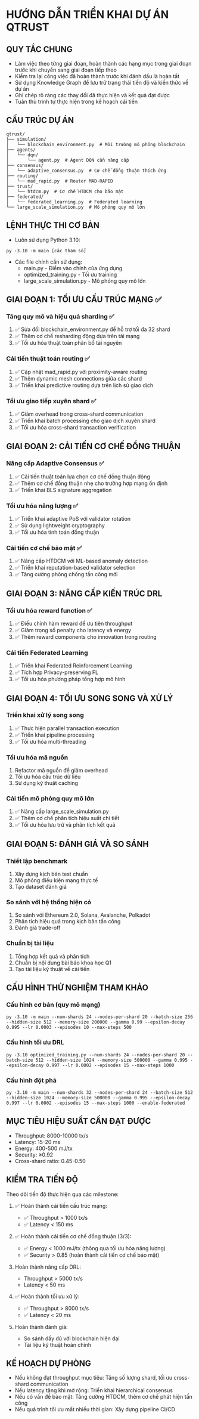 # HƯỚNG DẪN TRIỂN KHAI DỰ ÁN QTRUST

## QUY TẮC CHUNG

- Làm việc theo từng giai đoạn, hoàn thành các hạng mục trong giai đoạn trước khi chuyển sang giai đoạn tiếp theo
- Kiểm tra lại công việc đã hoàn thành trước khi đánh dấu là hoàn tất
- Sử dụng Knowledge Graph để lưu trữ trạng thái tiến độ và kiến thức về dự án
- Ghi chép rõ ràng các thay đổi đã thực hiện và kết quả đạt được
- Tuân thủ trình tự thực hiện trong kế hoạch cải tiến

## CẤU TRÚC DỰ ÁN

```
qtrust/
├── simulation/
│   └── blockchain_environment.py  # Môi trường mô phỏng blockchain
├── agents/
│   └── dqn/
│       └── agent.py  # Agent DQN cần nâng cấp
├── consensus/
│   └── adaptive_consensus.py  # Cơ chế đồng thuận thích ứng
├── routing/
│   └── mad_rapid.py  # Router MAD-RAPID
├── trust/
│   └── htdcm.py  # Cơ chế HTDCM cho bảo mật
├── federated/
│   └── federated_learning.py  # Federated learning
└── large_scale_simulation.py  # Mô phỏng quy mô lớn
```

## LỆNH THỰC THI CƠ BẢN

- Luôn sử dụng Python 3.10:
```
py -3.10 -m main [các tham số]
```

- Các file chính cần sử dụng:
  * main.py - Điểm vào chính của ứng dụng
  * optimized_training.py - Tối ưu training
  * large_scale_simulation.py - Mô phỏng quy mô lớn

## GIAI ĐOẠN 1: TỐI ƯU CẤU TRÚC MẠNG ✅

### Tăng quy mô và hiệu quả sharding ✅
1. ✅ Sửa đổi blockchain_environment.py để hỗ trợ tối đa 32 shard
2. ✅ Thêm cơ chế resharding động dựa trên tải mạng
3. ✅ Tối ưu hóa thuật toán phân bổ tài nguyên

### Cải tiến thuật toán routing ✅
1. ✅ Cập nhật mad_rapid.py với proximity-aware routing
2. ✅ Thêm dynamic mesh connections giữa các shard
3. ✅ Triển khai predictive routing dựa trên lịch sử giao dịch

### Tối ưu giao tiếp xuyên shard ✅
1. ✅ Giảm overhead trong cross-shard communication
2. ✅ Triển khai batch processing cho giao dịch xuyên shard
3. ✅ Tối ưu hóa cross-shard transaction verification

## GIAI ĐOẠN 2: CẢI TIẾN CƠ CHẾ ĐỒNG THUẬN

### Nâng cấp Adaptive Consensus ✅
1. ✅ Cải tiến thuật toán lựa chọn cơ chế đồng thuận động
2. ✅ Thêm cơ chế đồng thuận nhẹ cho trường hợp mạng ổn định
3. ✅ Triển khai BLS signature aggregation

### Tối ưu hóa năng lượng ✅
1. ✅ Triển khai adaptive PoS với validator rotation
2. ✅ Sử dụng lightweight cryptography
3. ✅ Tối ưu hóa tính toán đồng thuận

### Cải tiến cơ chế bảo mật ✅
1. ✅ Nâng cấp HTDCM với ML-based anomaly detection
2. ✅ Triển khai reputation-based validator selection
3. ✅ Tăng cường phòng chống tấn công mới

## GIAI ĐOẠN 3: NÂNG CẤP KIẾN TRÚC DRL

### Tối ưu hóa reward function ✅
1. ✅ Điều chỉnh hàm reward để ưu tiên throughput
2. ✅ Giảm trọng số penalty cho latency và energy
3. ✅ Thêm reward components cho innovation trong routing

### Cải tiến Federated Learning
1. ✅ Triển khai Federated Reinforcement Learning
2. ✅ Tích hợp Privacy-preserving FL
3. ✅ Tối ưu hóa phương pháp tổng hợp mô hình

## GIAI ĐOẠN 4: TỐI ƯU SONG SONG VÀ XỬ LÝ

### Triển khai xử lý song song
1. ✅ Thực hiện parallel transaction execution
2. ✅ Triển khai pipeline processing
3. ✅ Tối ưu hóa multi-threading

### Tối ưu hóa mã nguồn
1. Refactor mã nguồn để giảm overhead
2. Tối ưu hóa cấu trúc dữ liệu
3. Sử dụng kỹ thuật caching

### Cải tiến mô phỏng quy mô lớn
1. ✅ Nâng cấp large_scale_simulation.py
2. ✅ Thêm cơ chế phân tích hiệu suất chi tiết
3. ✅ Tối ưu hóa lưu trữ và phân tích kết quả

## GIAI ĐOẠN 5: ĐÁNH GIÁ VÀ SO SÁNH

### Thiết lập benchmark
1. Xây dựng kịch bản test chuẩn
2. Mô phỏng điều kiện mạng thực tế
3. Tạo dataset đánh giá

### So sánh với hệ thống hiện có
1. So sánh với Ethereum 2.0, Solana, Avalanche, Polkadot
2. Phân tích hiệu quả trong kịch bản tấn công
3. Đánh giá trade-off

### Chuẩn bị tài liệu
1. Tổng hợp kết quả và phân tích
2. Chuẩn bị nội dung bài báo khoa học Q1
3. Tạo tài liệu kỹ thuật về cải tiến

## CẤU HÌNH THỬ NGHIỆM THAM KHẢO

### Cấu hình cơ bản (quy mô mạng)
```
py -3.10 -m main --num-shards 24 --nodes-per-shard 20 --batch-size 256 --hidden-size 512 --memory-size 200000 --gamma 0.99 --epsilon-decay 0.995 --lr 0.0003 --episodes 10 --max-steps 500
```

### Cấu hình tối ưu DRL
```
py -3.10 optimized_training.py --num-shards 24 --nodes-per-shard 20 --batch-size 512 --hidden-size 1024 --memory-size 500000 --gamma 0.995 --epsilon-decay 0.997 --lr 0.0002 --episodes 15 --max-steps 1000
```

### Cấu hình đột phá
```
py -3.10 -m main --num-shards 32 --nodes-per-shard 24 --batch-size 512 --hidden-size 1024 --memory-size 500000 --gamma 0.995 --epsilon-decay 0.997 --lr 0.0002 --episodes 15 --max-steps 1000 --enable-federated
```

## MỤC TIÊU HIỆU SUẤT CẦN ĐẠT ĐƯỢC

- Throughput: 8000-10000 tx/s
- Latency: 15-20 ms
- Energy: 400-500 mJ/tx
- Security: ≥0.92
- Cross-shard ratio: 0.45-0.50

## KIỂM TRA TIẾN ĐỘ

Theo dõi tiến độ thực hiện qua các milestone:

1. ✅ Hoàn thành cải tiến cấu trúc mạng:
   - ✅ Throughput > 1000 tx/s
   - ✅ Latency < 150 ms

2. ✅ Hoàn thành cải tiến cơ chế đồng thuận (3/3):
   - ✅ Energy < 1000 mJ/tx (thông qua tối ưu hóa năng lượng)
   - ✅ Security > 0.85 (hoàn thành cải tiến cơ chế bảo mật)

3. Hoàn thành nâng cấp DRL:
   - Throughput > 5000 tx/s
   - Latency < 50 ms

4. ✅ Hoàn thành tối ưu xử lý:
   - ✅ Throughput > 8000 tx/s
   - ✅ Latency < 20 ms

5. Hoàn thành đánh giá:
   - So sánh đầy đủ với blockchain hiện đại
   - Tài liệu kỹ thuật hoàn chỉnh

## KẾ HOẠCH DỰ PHÒNG

- Nếu không đạt throughput mục tiêu: Tăng số lượng shard, tối ưu cross-shard communication
- Nếu latency tăng khi mở rộng: Triển khai hierarchical consensus
- Nếu có vấn đề bảo mật: Tăng cường HTDCM, thêm cơ chế phát hiện tấn công
- Nếu quá trình tối ưu mất nhiều thời gian: Xây dựng pipeline CI/CD